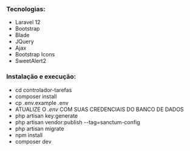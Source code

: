 <h3> Tecnologias: </h3>
<ul>
  <li> Laravel 12 </li>
  <li> Bootstrap </li>
    <li> Blade </li>
  <li> JQuery </li>
  <li> Ajax </li>
  <li> Bootstrap Icons </li>
  <li> SweetAlert2 </li>
</ul>

<h3> Instalação e execução: </h3>
<ul>
  <li> cd controlador-tarefas </li>
  <li> composer install</li>
  <li> cp .env.example .env </li>
  <li> ATUALIZE O  <i>.env</i> COM SUAS CREDENCIAIS DO BANCO DE DADOS </li>
  <li> php artisan key:generate </li>
  <li> php artisan vendor:publish --tag=sanctum-config </li>
  <li> php artisan migrate </li>
  <li> npm install </li>
  <li> composer dev </li>
</ul>

